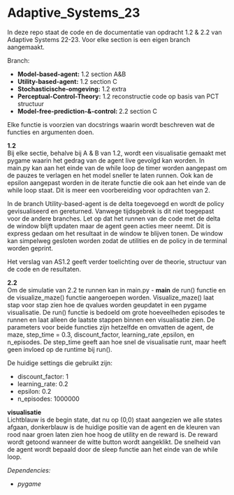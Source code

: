 # Adaptive_Systems_23

In deze repo staat de code en de documentatie van opdracht 1.2 & 2.2 van Adaptive Systems 22-23. Voor elke section is een eigen branch aangemaakt.

Branch:
- <b>Model-based-agent:</b> 1.2 section A&B
- <b>Utility-based-agent:</b> 1.2 section C
- <b>Stochasticische-omgeving:</b> 1.2 extra
- <b>Perceptual-Control-Theory:</b> 1.2 reconstructie code op basis van PCT structuur
- <b>Model-free-prediction-&-control: </b> 2.2 section C

Elke functie is voorzien van docstrings waarin wordt beschreven wat de functies en argumenten doen.

<b>1.2</b><br>
  Bij elke sectie, behalve bij A & B van 1.2, wordt een visualisatie gemaakt met pygame waarin het gedrag van de agent live gevolgd kan worden.
In main.py kan aan het einde van de while loop de timer worden aangepast om de pauzes te verlagen en het model sneller te laten runnen.
Ook kan de epsilon aangepast worden in de iterate functie die ook aan het einde van de while loop staat. Dit is meer een voorbereiding voor opdrachten van 2.

In de branch Utility-based-agent is de delta toegevoegd en wordt de policy gevisualiseerd en gereturned. Vanwege tijdsgebrek is dit niet toegepast voor de andere branches.
Let op dat het runnen van de code met de delta de window blijft updaten maar de agent geen acties meer neemt. Dit is express gedaan om het resultaat in de window te blijven tonen.
De window kan simpelweg gesloten worden zodat de utilities en de policy in de terminal worden geprint.

Het verslag van AS1.2 geeft verder toelichting over de theorie, structuur van de code en de resultaten.

<b>2.2</b><br>
  Om de simulatie van 2.2 te runnen kan in main.py - __main__ de run() functie en de visualize_maze() functie aangeroepen worden. Visualize_maze() laat stap voor stap zien hoe de qvalues worden geupdatet in een pygame visualisatie. De run() functie is bedoeld om grote hoeveelheden episodes te runnen en laat alleen de laatste stappen binnen een visualisatie zien. De parameters voor beide functies zijn hetzelfde en omvatten de agent, de maze, step_time = 0.3, discount_factor, learning_rate ,epsilon, en n_episodes. De step_time geeft aan hoe snel de visualisatie runt, maar heeft geen invloed op de runtime bij run(). 

De huidige settings die gebruikt zijn:
- discount_factor: 1
- learning_rate: 0.2
- epsilon: 0.2
- n_episodes: 1000000

<b> visualisatie </b><br>
Lichtblauw is de begin state, dat nu op (0,0) staat aangezien we alle states afgaan, donkerblauw is de huidige positie van de agent en de kleuren van rood naar groen laten zien hoe hoog de utility en de reward is. De reward wordt getoond wanneer de witte button wordt aangeklikt. De snelheid van de agent wordt bepaald door de sleep functie aan het einde van de while loop.

<i> Dependencies:
  - pygame</i>

